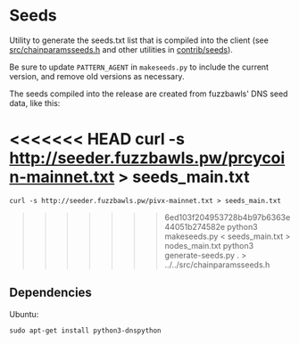 # Seeds

Utility to generate the seeds.txt list that is compiled into the client
(see [src/chainparamsseeds.h](/src/chainparamsseeds.h) and other utilities in [contrib/seeds](/contrib/seeds)).

Be sure to update `PATTERN_AGENT` in `makeseeds.py` to include the current version,
and remove old versions as necessary.

The seeds compiled into the release are created from fuzzbawls' DNS seed data, like this:

<<<<<<< HEAD
    curl -s http://seeder.fuzzbawls.pw/prcycoin-mainnet.txt > seeds_main.txt
=======
    curl -s http://seeder.fuzzbawls.pw/pivx-mainnet.txt > seeds_main.txt
>>>>>>> 6ed103f204953728b4b97b6363e44051b274582e
    python3 makeseeds.py < seeds_main.txt > nodes_main.txt
    python3 generate-seeds.py . > ../../src/chainparamsseeds.h

## Dependencies

Ubuntu:

    sudo apt-get install python3-dnspython
